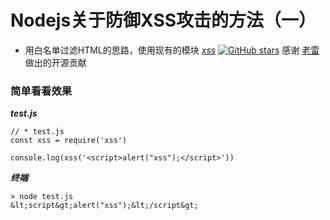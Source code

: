 # Nodejs关于防御XSS攻击的方法（一）
* 用白名单过滤HTML的思路，使用现有的模块 [*xss*](https://github.com/leizongmin/js-xss) [![GitHub stars](https://img.shields.io/github/stars/leizongmin/js-xss.svg)](https://github.com/leizongmin/js-xss/stargazers)
感谢 [老雷](https://github.com/leizongmin) 做出的开源贡献

### 简单看看效果
***test.js***
```node
// * test.js
const xss = require('xss')

console.log(xss('<script>alert("xss");</script>'))
```
***终端***
```shell
> node test.js
&lt;script&gt;alert("xss");&lt;/script&gt;
```





